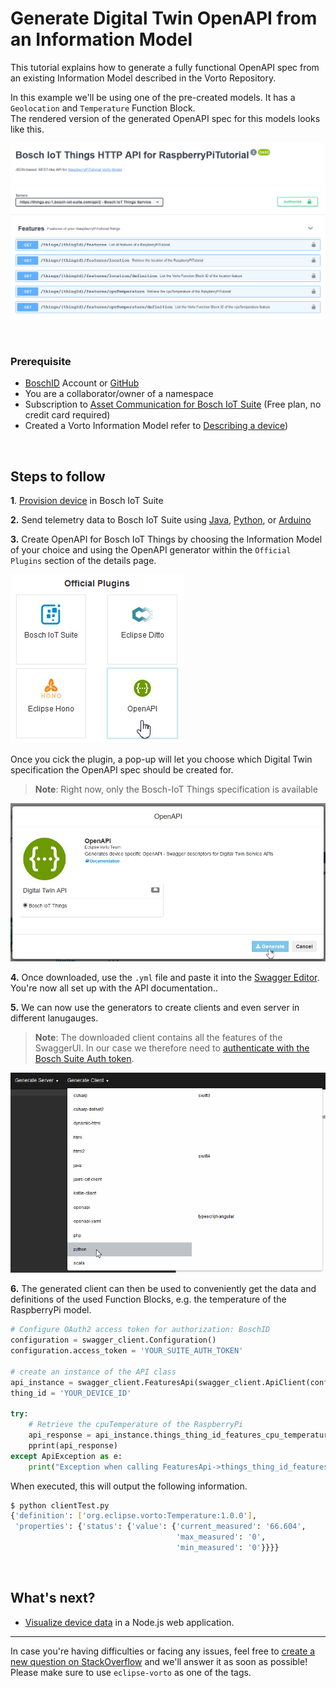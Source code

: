 # Generate Digital Twin OpenAPI from an Information Model

This tutorial explains how to generate a fully functional OpenAPI spec from an existing Information Model described in the Vorto Repository.

In this example we'll be using one of the pre-created models. It has a `Geolocation` and `Temperature` Function Block.   
The rendered version of the generated OpenAPI spec for this models looks like this.

![openAPI example spec](../images/tutorials/create_openapi/openAPI_view.png)

<br />

### Prerequisite
* [BoschID](https://accounts.bosch-iot-suite.com/) Account or [GitHub](https://github.com/) 
* You are a collaborator/owner of a namespace
* Subscription to [Asset Communication for Bosch IoT Suite](https://www.bosch-iot-suite.com/asset-communication/) (Free plan, no credit card required)
* Created a Vorto Information Model refer to [Describing a device](./describe_device-in-5min.md))

<br />

## Steps to follow

**1**. [Provision device](./create_thing.md) in Bosch IoT Suite

**2.** Send telemetry data to Bosch IoT Suite using [Java](./connect_javadevice.md), [Python](./mqtt-python.md), or [Arduino](./connect_esp8266.md)

**3.** Create OpenAPI for Bosch IoT Things by choosing the Information Model of your choice and using the OpenAPI generator within the `Official Plugins` section of the details page.

![generate openAPI spec](../images/tutorials/create_openapi/openAPI_plugin.png)

Once you cick the plugin, a pop-up will let you choose which Digital Twin specification the OpenAPI spec should be created for.
> **Note**: Right now, only the Bosch-IoT Things specification is available

![run spec in swagger tools](../images/tutorials/create_openapi/generate_openAPI.png)

**4.** Once downloaded, use the `.yml` file and paste it into the [Swagger Editor](https://editor.swagger.io/).   
You're now all set up with the API documentation..

**5.** We can now use the generators to create clients and even server in different lanugauges.
> **Note**: The downloaded client contains all the features of the SwaggerUI. In our case we therefore need to [authenticate with the Bosch Suite Auth token](https://accounts.bosch-iot-suite.com/oauth2-clients). 

![generators swagger tools](../images/tutorials/create_openapi/openAPI_v2_generator.png)

**6.** The generated client can then be used to conveniently get the data and definitions of the used Function Blocks, e.g. the temperature of the RaspberryPi model. 
```python
# Configure OAuth2 access token for authorization: BoschID
configuration = swagger_client.Configuration()
configuration.access_token = 'YOUR_SUITE_AUTH_TOKEN'

# create an instance of the API class
api_instance = swagger_client.FeaturesApi(swagger_client.ApiClient(configuration))
thing_id = 'YOUR_DEVICE_ID'

try:
    # Retrieve the cpuTemperature of the RaspberryPi
    api_response = api_instance.things_thing_id_features_cpu_temperature_get(thing_id)
    pprint(api_response)
except ApiException as e:
    print("Exception when calling FeaturesApi->things_thing_id_features_cpu_temperature_get: %s\n" % e)
```

When executed, this will output the following information.

```bash
$ python clientTest.py
{'definition': ['org.eclipse.vorto:Temperature:1.0.0'],
 'properties': {'status': {'value': {'current_measured': '66.604',
                                     'max_measured': '0',
                                     'min_measured': '0'}}}}
```

<br />

## What's next?
- [Visualize device data](create_webapp_dashboard.md) in a Node.js web application.

---

In case you're having difficulties or facing any issues, feel free to [create a new question on StackOverflow](https://stackoverflow.com/questions/ask) and we'll answer it as soon as possible!   
Please make sure to use `eclipse-vorto` as one of the tags. 
